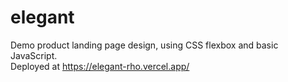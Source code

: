 # elegant

Demo product landing page design, using CSS flexbox and basic JavaScript.\
Deployed at https://elegant-rho.vercel.app/
